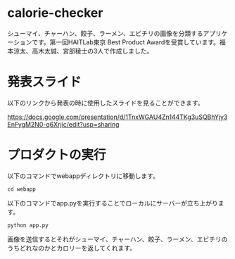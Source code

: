 # calorie-checker

シューマイ、チャーハン、餃子、ラーメン、エビチリの画像を分類するアプリケーションです。第一回HAITLab東京 Best Product Awardを受賞しています。福本涼太、高木太誠、宮部稜士の3人で作成しました。

# 発表スライド

以下のリンクから発表の時に使用したスライドを見ることができます。

https://docs.google.com/presentation/d/1TnxWGAU4Zn144TKg3uSQBhYjy3EnFygM2N0-q6Xrjic/edit?usp=sharing

# プロダクトの実行

以下のコマンドでwebappディレクトリに移動します。

```
cd webapp
```

以下のコマンドでapp.pyを実行することでローカルにサーバーが立ち上がります。

```
python app.py
```

画像を送信するとそれがシューマイ、チャーハン、餃子、ラーメン、エビチリのうちどれなのかとカロリーを返してくれます。
